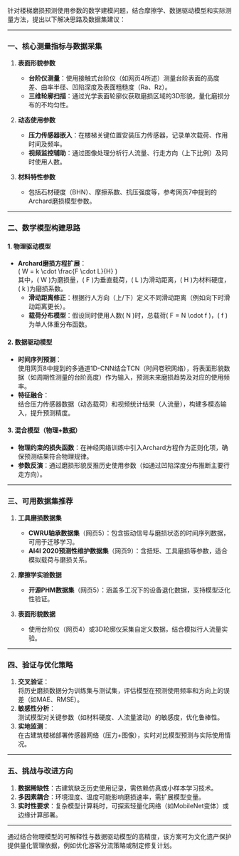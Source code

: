 针对楼梯磨损预测使用参数的数学建模问题，结合摩擦学、数据驱动模型和实际测量方法，提出以下解决思路及数据集建议：

---

### 一、核心测量指标与数据采集
1. **表面形貌参数**  
   - **台阶仪测量**：使用接触式台阶仪（如网页4所述）测量台阶表面的高度差、曲率半径、凹陷深度及表面粗糙度（Ra、Rz）。
   - **三维轮廓扫描**：通过光学表面轮廓仪获取磨损区域的3D形貌，量化磨损分布的不均匀性。

2. **动态使用参数**  
   - **压力传感器嵌入**：在楼梯关键位置安装压力传感器，记录单次载荷、作用时间及频率。
   - **视频监控辅助**：通过图像处理分析行人流量、行走方向（上下比例）及同时使用人数。

3. **材料特性参数**  
   - 包括石材硬度（BHN）、摩擦系数、抗压强度等，参考网页7中提到的Archard磨损模型参数。

---

### 二、数学模型构建思路
#### 1. **物理驱动模型**  
- **Archard磨损方程扩展**：  
  \( W = k \cdot \frac{F \cdot L}{H} \)  
  其中，\( W \)为磨损量，\( F \)为垂直载荷，\( L \)为滑动距离，\( H \)为材料硬度，\( k \)为磨损系数。  
  - **滑动距离修正**：根据行人方向（上/下）定义不同滑动距离（例如向下时滑动距离更长）。
  - **载荷分布模型**：假设同时使用人数\( N \)时，总载荷\( F = N \cdot f \)，\( f \)为单人体重分布函数。

#### 2. **数据驱动模型**  
- **时间序列预测**：  
  使用网页8中提到的多通道1D-CNN结合TCN（时间卷积网络），将表面形貌数据（如周期性测量的台阶高度）作为输入，预测未来磨损趋势及对应的使用频率。
- **特征融合**：  
  结合压力传感器数据（动态载荷）和视频统计结果（人流量），构建多模态输入，提升预测精度。

#### 3. **混合模型（物理+数据）**  
- **物理约束的损失函数**：在神经网络训练中引入Archard方程作为正则化项，确保预测结果符合物理规律。
- **参数反演**：通过磨损形貌反推历史使用参数（如通过凹陷深度分布推断主要行走方向）。

---

### 三、可用数据集推荐
1. **工具磨损数据集**  
   - **CWRU轴承数据集**（网页5）：包含振动信号与磨损状态的时间序列数据，可用于迁移学习。
   - **AI4I 2020预测性维护数据集**（网页9）：含扭矩、工具磨损等参数，适合模拟载荷与磨损关系。

2. **摩擦学实验数据**  
   - **开源PHM数据集**（网页5）：涵盖多工况下的设备退化数据，支持模型泛化性验证。

3. **表面形貌数据**  
   - 使用台阶仪（网页4）或3D轮廓仪采集自定义数据，结合模拟行人流量实验。

---

### 四、验证与优化策略
1. **交叉验证**：  
   将历史磨损数据分为训练集与测试集，评估模型在预测使用频率和方向上的误差（如MAE、RMSE）。
2. **敏感性分析**：  
   测试模型对关键参数（如材料硬度、人流量波动）的敏感度，优化鲁棒性。
3. **实地监测**：  
   在古建筑楼梯部署传感器网络（压力+图像），实时对比模型预测与实际使用情况。

---

### 五、挑战与改进方向
1. **数据稀缺性**：古建筑缺乏历史使用记录，需依赖仿真或小样本学习技术。
2. **多因素耦合**：环境湿度、温度可能影响磨损速率，需扩展模型变量。
3. **实时性要求**：复杂模型计算耗时，可探索轻量化网络（如MobileNet变体）或边缘计算部署。

---

通过结合物理模型的可解释性与数据驱动模型的高精度，该方案可为文化遗产保护提供量化管理依据，例如优化游客分流策略或制定修复计划。